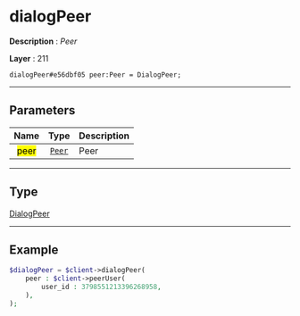 # dialogPeer

**Description** : *Peer*

**Layer** : 211

```tl
dialogPeer#e56dbf05 peer:Peer = DialogPeer;
```

---

## Parameters

| Name | Type | Description |
| :---: | :---: | :--- |
| <mark>peer</mark> | [`Peer`](type/Peer) | Peer |

---

## Type

[DialogPeer](type/DialogPeer)

---

## Example

```php
$dialogPeer = $client->dialogPeer(
	peer : $client->peerUser(
		user_id : 3798551213396268958,
	),
);
```